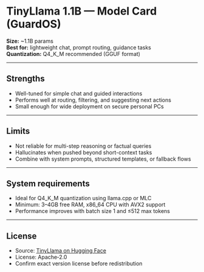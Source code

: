 # TinyLlama 1.1B — Model Card (GuardOS)

**Size:** ~1.1B params  
**Best for:** lightweight chat, prompt routing, guidance tasks  
**Quantization:** Q4_K_M recommended (GGUF format)

---

## Strengths

- Well-tuned for simple chat and guided interactions
- Performs well at routing, filtering, and suggesting next actions
- Small enough for wide deployment on secure personal PCs

---

## Limits

- Not reliable for multi-step reasoning or factual queries
- Hallucinates when pushed beyond short-context tasks
- Combine with system prompts, structured templates, or fallback flows

---

## System requirements

- Ideal for Q4_K_M quantization using llama.cpp or MLC
- Minimum: 3–4GB free RAM, x86_64 CPU with AVX2 support
- Performance improves with batch size 1 and ≤512 max tokens

---

## License

- Source: [TinyLlama on Hugging Face](https://huggingface.co/TinyLlama)
- License: Apache‑2.0  
- Confirm exact version license before redistribution
